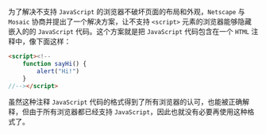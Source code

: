 为了解决不支持 `JavaScript` 的浏览器不破坏页面的布局和外观，`Netscape` 与 `Mosaic` 协商并提出了一个解决方案，让不支持 `<script>` 元素的浏览器能够隐藏嵌入的的 `JavaScript` 代码。这个方案就是把 `JavaScript` 代码包含在一个 `HTML` 注释中，像下面这样：

```html
<script><!--
    function sayHi() {
        alert("Hi!")
    }
//--></script>
```

虽然这种注释 `JavaScript` 代码的格式得到了所有浏览器的认可，也能被正确解释，但由于所有浏览器都已经支持 `JavaScript`，因此也就没有必要再使用这种格式了。